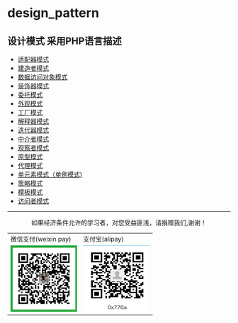 # design_pattern  

设计模式 采用PHP语言描述
-------------------

*  <a href="adapter.php">适配器模式</a>
*   <a href="builder.php">建造者模式</a>
*   <a href="data_access_object#">数据访问对象模式</a>
*   <a href="#">装饰器模式</a>
*   <a href="#">委托模式</a>
*   <a href="#">外观模式</a>
*   <a href="#">工厂模式</a>
*   <a href="#">解释器模式</a>
*   <a href="#">迭代器模式</a>
*   <a href="#">中介者模式</a>
*   <a href="#">观察者模式</a>
*   <a href="#">原型模式</a>
*   <a href="#">代理模式</a>
*   <a href="#">单元素模式（单例模式)</a>
*   <a href="#">策略模式</a>
*   <a href="#">模板模式</a>
*   <a href="#">访问者模式</a>

------------

<p align="center">
    如果经济条件允许的学习者，对您受益匪浅，请捐赠我们,谢谢！
</p> 
<table>
<tr><td>微信支付(weixin pay)</td><td>支付宝(alipay)</td></tr>
<tr>
<td><img src="https://github.com/wangjiangit/design_pattern/blob/master/pay_image/weixin_pay.png" width="150px" height="150px"/></td>
<td><img src="https://github.com/wangjiangit/design_pattern/blob/master/pay_image/alipay.png" width="150px" height="150px" /></td>
</tr>
</table>
    


